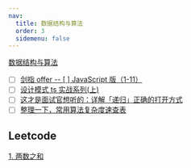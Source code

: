 ```yaml
---
nav:
  title: 数据结构与算法
  order: 3
  sidemenu: false
---
```


[数据结构与算法](http://www.conardli.top/docs/)

- [ ] [剑指 offer -- [ ] JavaScript 版（1-11）](https://mp.weixin.qq.com/s/QyOLNnY_F6S7M2GCjrXlyA)
- [ ] [设计模式 ts 实战系列(上)](https://juejin.cn/post/6844903998261051399)
- [ ] [这才是面试官想听的：详解「递归」正确的打开方式](https://mp.weixin.qq.com/s/LsCvHgxRpMGAnaDZ0aZDrA)
- [ ] [整理一下，常用算法复杂度速查表](https://mp.weixin.qq.com/s/sx83k03AaYvdWCofYhq1Jg)

## Leetcode

[1. 两数之和](./leetcode/1.%20两数之和/index.md)
